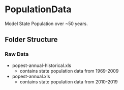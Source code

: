 # PopulationData
Model State Population over ~50 years.

## Folder Structure

### Raw Data
* popest-annual-historical.xls
    * contains state population data from 1969-2009
* popest-annual.xls
    * contains state population data from 2010-2019